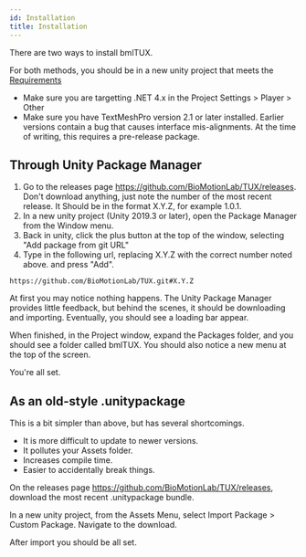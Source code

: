 ```yaml
---
id: Installation
title: Installation
---
```



There are two ways to install bmlTUX.

For both methods, you should be in a new unity project that meets the [Requirements](Requirements.md)

* Make sure you are targetting .NET 4.x in the Project Settings > Player > Other
* Make sure you have TextMeshPro version 2.1 or later installed. Earlier versions contain a bug that causes interface mis-alignments. At the time of writing, this requires a pre-release package.

## Through Unity Package Manager

1. Go to the releases page https://github.com/BioMotionLab/TUX/releases. Don't download anything, just note the number of the most recent release. It Should be in the format X.Y.Z, for example 1.0.1.
2. In a new unity project (Unity 2019.3 or later), open the Package Manager from the Window menu.
3. Back in unity, click the plus button at the top of the window, selecting "Add package from git URL"
4. Type in the following url, replacing X.Y.Z with the correct number noted above. and press "Add". 

```text
https://github.com/BioMotionLab/TUX.git#X.Y.Z
```

At first you may notice nothing happens. The Unity Package Manager provides little feedback, but behind the scenes, it should be downloading and importing. Eventually, you should see a loading bar appear.

When finished, in the Project window, expand the Packages folder, and you should see a folder called bmlTUX. You should also notice a new menu at the top of the screen.

You're all set.

## As an old-style .unitypackage

This is a bit simpler than above, but has several shortcomings. 
* It is more difficult to update to newer versions.
* It pollutes your Assets folder.
* Increases compile time.
* Easier to accidentally break things.

On the releases page https://github.com/BioMotionLab/TUX/releases, download the most recent .unitypackage bundle.

In a new unity project, from the Assets Menu, select Import Package > Custom Package. Navigate to the download.
 
After import you should be all set.
